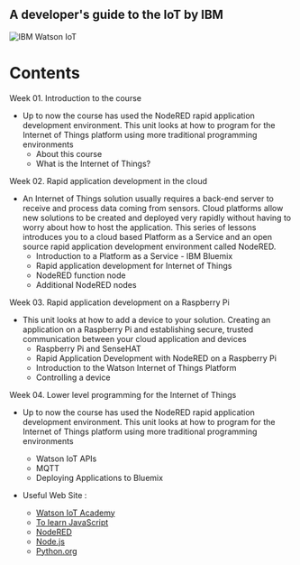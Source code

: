 ## A developer's guide to the IoT by IBM

![IBM Watson IoT](https://github.com/leehaesung/A-developer-s-guide-to-the-IoT-by-IBM/blob/master/01_Lecture_Notes/ImageFiles/IBM_Watson_IoT.png)

# Contents
Week 01. Introduction to the course
 * Up to now the course has used the NodeRED rapid application development environment. This unit looks at how to program for the Internet of Things platform using more traditional programming environments
   * About this course
   * What is the Internet of Things?


Week 02. Rapid application development in the cloud
 * An Internet of Things solution usually requires a back-end server to receive and process data coming from sensors. Cloud platforms allow new solutions to be created and deployed very rapidly without having to worry about how to host the application. This series of lessons introduces you to a cloud based Platform as a Service and an open source rapid application development environment called NodeRED.
    * Introduction to a Platform as a Service - IBM Bluemix
    * Rapid application development for Internet of Things
    * NodeRED function node
    * Additional NodeRED nodes


Week 03. Rapid application development on a Raspberry Pi
 * This unit looks at how to add a device to your solution. Creating an application on a Raspberry Pi and establishing secure, trusted communication between your cloud application and devices
    * Raspberry Pi and SenseHAT
    * Rapid Application Development with NodeRED on a Raspberry Pi
    * Introduction to the Watson Internet of Things Platform
    * Controlling a device


Week 04. Lower level programming for the Internet of Things
 * Up to now the course has used the NodeRED rapid application development environment. This unit looks at how to program for the Internet of Things platform using more traditional programming environments
    * Watson IoT APIs
    * MQTT
    * Deploying Applications to Bluemix


* Useful Web Site :
    * [Watson IoT Academy](https://www.iot-academy.info/)
    * [To learn JavaScript](http://www.w3schools.com/js/)
    * [NodeRED](http://nodered.org/docs/)
    * [Node.js](https://nodejs.org)
    * [Python.org](https://www.python.org)
    


